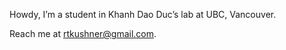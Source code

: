 Howdy,  I’m a student in Khanh Dao Duc’s lab at UBC, Vancouver.

Reach me at [rtkushner@gmail.com](mailto:rtkushner@gmail.com).
